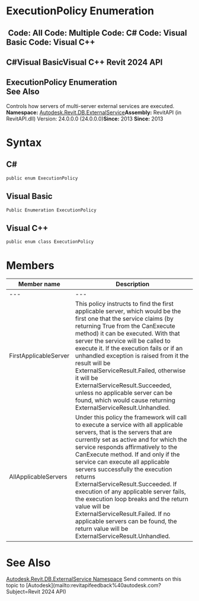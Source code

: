 # ExecutionPolicy Enumeration

﻿
 Code: All Code: Multiple Code: C# Code: Visual Basic Code: Visual C++   
---  
C#Visual BasicVisual C++
Revit 2024 API  
---  
ExecutionPolicy Enumeration  
See Also  
---  
Controls how servers of multi-server external services are executed. 
**Namespace:** [Autodesk.Revit.DB.ExternalService](a88f2d1d-c02f-a901-9543-44e4b5dd5fc9.md "Autodesk.Revit.DB.ExternalService Namespace")**Assembly:** RevitAPI (in RevitAPI.dll) Version: 24.0.0.0 (24.0.0.0)**Since:** 2013 **Since:** 2013 
# Syntax
C#  
---  
```text
public enum ExecutionPolicy
```
  
Visual Basic  
---  
```text
Public Enumeration ExecutionPolicy
```
  
Visual C++  
---  
```text
public enum class ExecutionPolicy
```
  
# Members
| Member name | Description |
| --- | --- |
| --- | --- |
| FirstApplicableServer | This policy instructs to find the first applicable server, which would be the first one that the service claims (by returning True from the CanExecute method) it can be executed. With that server the service will be called to execute it. If the execution fails or if an unhandled exception is raised from it the result will be ExternalServiceResult.Failed, otherwise it will be ExternalServiceResult.Succeeded, unless no applicable server can be found, which would cause returning ExternalServiceResult.Unhandled. |
| AllApplicableServers | Under this policy the framework will call to execute a service with all applicable servers, that is the servers that are currently set as active and for which the service responds affirmatively to the CanExecute method. If and only if the service can execute all applicable servers successfully the execution returns ExternalServiceResult.Succeeded. If execution of any applicable server fails, the execution loop breaks and the return value will be ExternalServiceResult.Failed. If no applicable servers can be found, the return value will be ExternalServiceResult.Unhandled. |

# See Also
[Autodesk.Revit.DB.ExternalService Namespace](a88f2d1d-c02f-a901-9543-44e4b5dd5fc9.md "Autodesk.Revit.DB.ExternalService Namespace")
Send comments on this topic to [Autodesk](mailto:revitapifeedback%40autodesk.com?Subject=Revit 2024 API)